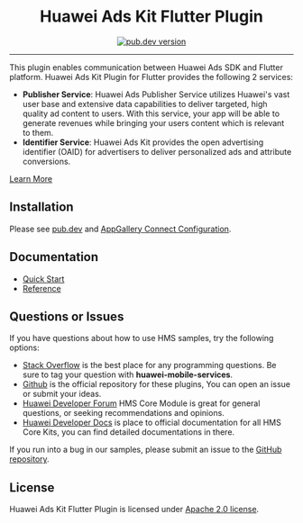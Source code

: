 <p align="center">
  <h1 align="center">Huawei Ads Kit Flutter Plugin</h1>
</p>


<p align="center">
  <a href="https://pub.dev/packages/huawei_ads"><img src="https://img.shields.io/pub/v/huawei_ads?style=for-the-badge" alt="pub.dev version"></a>
</p>

----

This plugin enables communication between Huawei Ads SDK and Flutter platform. Huawei Ads Kit Plugin for Flutter provides the following 2 services:
- **Publisher Service**: Huawei Ads Publisher Service utilizes Huawei's vast user base and extensive data capabilities to deliver targeted, high quality ad content to users. With this service, your app will be able to generate revenues while bringing your users content which is relevant to them.
- **Identifier Service**: Huawei Ads Kit provides the open advertising identifier (OAID) for advertisers to deliver personalized ads and attribute conversions.

[Learn More](https://developer.huawei.com/consumer/en/doc/HMS-Plugin-Guides-V1/client-dev-0000001050310506-V1?ha_source=hms1)

## Installation

Please see [pub.dev](https://pub.dev/packages/huawei_ads/install) and [AppGallery Connect Configuration](https://developer.huawei.com/consumer/en/doc/HMS-Plugin-Guides/config-agc-0000001050310544-V1?ha_source=hms1).

## Documentation

- [Quick Start](https://developer.huawei.com/consumer/en/doc/HMS-Plugin-Guides-V1/client-dev-0000001050310506-V1?ha_source=hms1)
- [Reference](https://developer.huawei.com/consumer/en/doc/development/HMS-Plugin-References-V1/overview-0000001051055789-V1?ha_source=hms1)

## Questions or Issues

If you have questions about how to use HMS samples, try the following options:
- [Stack Overflow](https://stackoverflow.com/questions/tagged/huawei-mobile-services) is the best place for any programming questions. Be sure to tag your question with 
**huawei-mobile-services**.
- [Github](https://github.com/HMS-Core/hms-flutter-plugin) is the official repository for these plugins, You can open an issue or submit your ideas.
- [Huawei Developer Forum](https://forums.developer.huawei.com/forumPortal/en/home?fid=0101187876626530001&ha_source=hms1) HMS Core Module is great for general questions, or seeking recommendations and opinions.
- [Huawei Developer Docs](https://developer.huawei.com/consumer/en/doc/overview/HMS-Core-Plugin?ha_source=hms1) is place to official documentation for all HMS Core Kits, you can find detailed documentations in there.

If you run into a bug in our samples, please submit an issue to the [GitHub repository](https://github.com/HMS-Core/hms-flutter-plugin).

## License

Huawei Ads Kit Flutter Plugin is licensed under [Apache 2.0 license](LICENSE). 